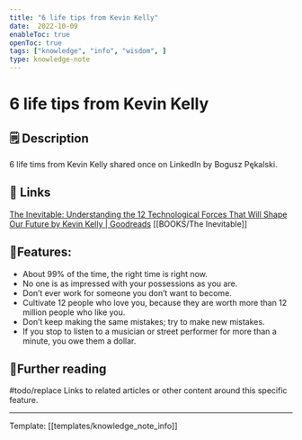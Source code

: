 ```yaml
---
title: "6 life tips from Kevin Kelly"
date:  2022-10-09
enableToc: true
openToc: true
tags: ["knowledge", "info", "wisdom", ]
type: knowledge-note
---
```


# 6 life tips from Kevin Kelly

## 🗒️ Description
6 life tims from Kevin Kelly shared once on LinkedIn by Bogusz Pękalski.

## 🔗 Links 
[The Inevitable: Understanding the 12 Technological Forces That Will Shape Our Future by Kevin Kelly | Goodreads](https://www.goodreads.com/book/show/27209431-the-inevitable)
[[BOOKS/The Inevitable]]

## 🧩Features:
- About 99% of the time, the right time is right now.  
- No one is as impressed with your possessions as you are.  
- Don’t ever work for someone you don’t want to become.  
- Cultivate 12 people who love you, because they are worth more than 12 million people who like you.  
- Don’t keep making the same mistakes; try to make new mistakes.  
- If you stop to listen to a musician or street performer for more than a minute, you owe them a dollar.
## 📖Further reading
#todo/replace Links to related articles or other content around this specific feature.

---
Template: [[templates/knowledge_note_info]]